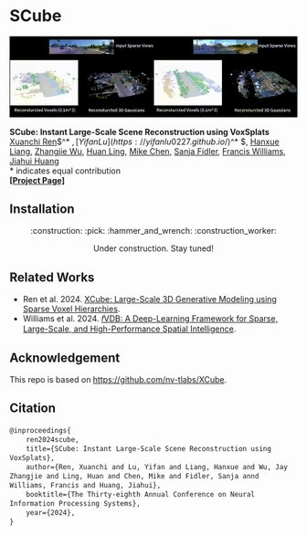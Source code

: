 # SCube

<div align="center">
  <img src="assets/demo.gif" alt=""  width="1100" />
</div>

**SCube: Instant Large-Scale Scene Reconstruction using VoxSplats**<br>
[Xuanchi Ren](https://xuanchiren.com/)$^* $, [Yifan Lu](https://yifanlu0227.github.io/)$^* $, [Hanxue Liang](https://scholar.google.com/citations?user=XcxDA14AAAAJ&hl=en), [Zhangjie Wu](https://zhangjiewu.github.io/), [Huan Ling](http://www.cs.toronto.edu/~linghuan/), [Mike Chen](https://www.linkedin.com/in/nvidia-mikechen/), [Sanja Fidler](https://www.cs.utoronto.ca/~fidler/), [Francis Williams](https://www.fwilliams.info/), [Jiahui Huang](https://huangjh-pub.github.io/) <br>
\* indicates equal contribution <br>
**[[Project Page]](https://research.nvidia.com/labs/toronto-ai/scube/)**



## Installation
<p align="center">:construction: :pick: :hammer_and_wrench: :construction_worker:</p>
<p align="center">Under construction. Stay tuned!</p>

## Related Works

- Ren et al. 2024. [XCube: Large-Scale 3D Generative Modeling using Sparse Voxel Hierarchies](https://research.nvidia.com/labs/toronto-ai/xcube).
- Williams et al. 2024. [𝑓VDB: A Deep-Learning Framework for Sparse, Large-Scale, and High-Performance Spatial Intelligence](https://arxiv.org/abs/2407.01781).

## Acknowledgement

This repo is based on https://github.com/nv-tlabs/XCube.

## Citation
```
@inproceedings{
    ren2024scube,
    title={SCube: Instant Large-Scale Scene Reconstruction using VoxSplats},
    author={Ren, Xuanchi and Lu, Yifan and Liang, Hanxue and Wu, Jay Zhangjie and Ling, Huan and Chen, Mike and Fidler, Sanja annd Williams, Francis and Huang, Jiahui},
    booktitle={The Thirty-eighth Annual Conference on Neural Information Processing Systems},
    year={2024},
}
```
